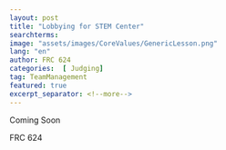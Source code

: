 ```yaml
---
layout: post
title: "Lobbying for STEM Center"
searchterms:
image: "assets/images/CoreValues/GenericLesson.png"
lang: "en"
author: FRC 624
categories:  [ Judging]
tag: TeamManagement
featured: true
excerpt_separator: <!--more-->
---
```


Coming Soon

FRC 624
